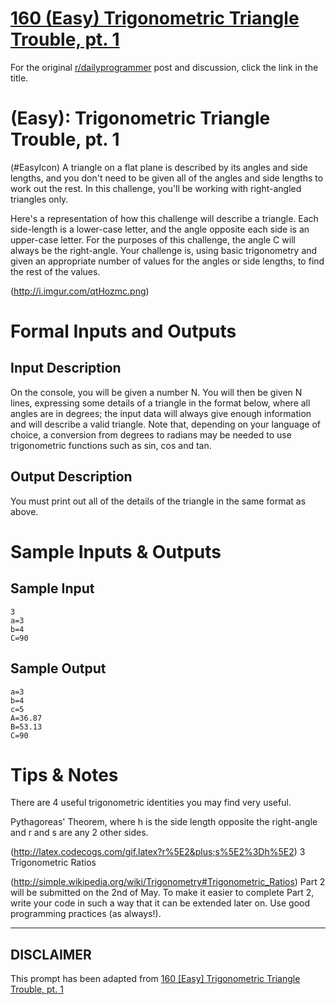 # [160 (Easy) Trigonometric Triangle Trouble, pt. 1](https://www.reddit.com/r/dailyprogrammer/comments/2451r5/4282014_challenge_160_easy_trigonometric_triangle/)

For the original [r/dailyprogrammer](https://www.reddit.com/r/dailyprogrammer/) post and discussion, click the link in the title.

#  (Easy): Trigonometric Triangle Trouble, pt. 1
(#EasyIcon)
A triangle on a flat plane is described by its angles and side lengths, and you don't need to be given all of the angles and side lengths to work out the rest. In this challenge, you'll be working with right-angled triangles only.

Here's a representation of how this challenge will describe a triangle. Each side-length is a lower-case letter, and the angle opposite each side is an upper-case letter. For the purposes of this challenge, the angle C will always be the right-angle. Your challenge is, using basic trigonometry and given an appropriate number of values for the angles or side lengths, to find the rest of the values.

(http://i.imgur.com/qtHozmc.png)
# Formal Inputs and Outputs
## Input Description
On the console, you will be given a number N. You will then be given N lines, expressing some details of a triangle in the format below, where all angles are in degrees; the input data will always give enough information and will describe a valid triangle. Note that, depending on your language of choice, a conversion from degrees to radians may be needed to use trigonometric functions such as sin, cos and tan.

## Output Description
You must print out all of the details of the triangle in the same format as above.

# Sample Inputs & Outputs
## Sample Input

```
3
a=3
b=4
C=90
```
## Sample Output

```
a=3
b=4
c=5
A=36.87
B=53.13
C=90
```
# Tips & Notes
There are 4 useful trigonometric identities you may find very useful.

Pythagoreas' Theorem, where h is the side length opposite the right-angle and r and s are any 2 other sides.

(http://latex.codecogs.com/gif.latex?r%5E2&plus;s%5E2%3Dh%5E2)
3 Trigonometric Ratios

(http://simple.wikipedia.org/wiki/Trigonometry#Trigonometric_Ratios)
Part 2 will be submitted on the 2nd of May. To make it easier to complete Part 2, write your code in such a way that it can be extended later on. Use good programming practices (as always!).


----
## **DISCLAIMER**
This prompt has been adapted from [160 [Easy] Trigonometric Triangle Trouble, pt. 1](https://www.reddit.com/r/dailyprogrammer/comments/2451r5/4282014_challenge_160_easy_trigonometric_triangle/
)
